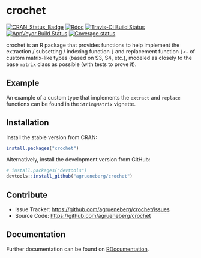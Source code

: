 # crochet

[![CRAN_Status_Badge](http://www.r-pkg.org/badges/version/crochet)](https://CRAN.R-project.org/package=crochet)
[![Rdoc](http://www.rdocumentation.org/badges/version/crochet)](http://www.rdocumentation.org/packages/crochet)
[![Travis-CI Build Status](https://travis-ci.org/agrueneberg/crochet.svg?branch=master)](https://travis-ci.org/agrueneberg/crochet)
[![AppVeyor Build Status](https://ci.appveyor.com/api/projects/status/5osfclaxqxhq04r2?svg=true)](https://ci.appveyor.com/project/agrueneberg/crochet)
[![Coverage status](https://codecov.io/gh/agrueneberg/crochet/branch/master/graph/badge.svg)](https://codecov.io/github/agrueneberg/crochet?branch=master)

crochet is an R package that provides functions to help implement the extraction / subsetting / indexing function `[` and replacement function `[<-` of custom matrix-like types (based on S3, S4, etc.), modeled as closely to the base `matrix` class as possible (with tests to prove it).


Example
-------

An example of a custom type that implements the `extract` and `replace` functions can be found in the `StringMatrix` vignette.


Installation
------------

Install the stable version from CRAN:

```R
install.packages("crochet")
```

Alternatively, install the development version from GitHub:

```R
# install.packages("devtools")
devtools::install_github("agrueneberg/crochet")
```


Contribute
----------

- Issue Tracker: https://github.com/agrueneberg/crochet/issues
- Source Code: https://github.com/agrueneberg/crochet


Documentation
-------------

Further documentation can be found on [RDocumentation](http://www.rdocumentation.org/packages/crochet).
